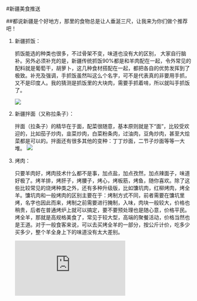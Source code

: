 #新疆美食推送

##都说新疆是个好地方，那里的食物总是让人垂涎三尺，让我来为你们做个推荐吧！
1. 新疆抓饭：

    抓饭能选的种类也很多，不过骨架不变，味道也没有大的区别， 大家自行脑补。另外必须补充的是，新疆传统抓饭90%都是和羊肉配在一起，令外常见的配料就是葡萄干，胡萝卜，这几种食材搭配在一起，都把各自的优势发挥到了极致。补充及强调，手抓饭虽然叫这么个名字，可不是代表真的非要用手抓，又不是印度人。我的猜测是抓饭里的大块肉，需要手抓着啃，所以就叫手抓饭了。
    
     
     
     
     ![](http://pic.qiantucdn.com/58pic/23/01/72/57f8e19b1ae9e_1024.jpg!qt324)

2. 新疆拌面（又称拉条子）：

    拌面（拉条子）的精华在于面，配菜很随意，基本原则就是下“面”，比较受欢迎的，比如茄子炒肉，韭菜炒肉，白菜粉条肉，过油肉，豆角炒肉，甚至大烩菜都是可以的。拌面还有很多其他的变种：丁丁炒面，二节子炒面等等一大堆。 ![](http://www.brandxj.com/uploadfile/2016/0722/20160722052843713.jpg)


3. 烤肉：

    只要羊肉好，烤肉技术什么都不是事，加点盐，加点孜然，加点辣面子，味道好极了。烤羊排，烤肝子，烤腰子，烤心，烤板筋，烤鱼，随你喜欢。除了这些比较常见的烧烤种类之外，还有多种升级版，比如馕坑肉，红柳烤肉，烤全羊。馕坑肉和一般烤肉的区别主要在于：烤制方式不同，前者需要在馕坑里烤，名字也因此而来，烤制之前需要进行腌制，入味，肉块一般较大，价格也稍贵，后者在普通烤炉上就可以搞定，要不要预处理也是随心意，价格平民。烤全羊，那就是高规格美食了，常见于较大型，高端的聚餐活动，价格当然也是王道。对于一般食客来说，可以去买烤全羊的一部分，按公斤计价，吃多少买多少，整个羊全身上下的味道没有太大差别。
    
    ![](http://www.xjtravel.net/article/showimg.php?iid=17)
